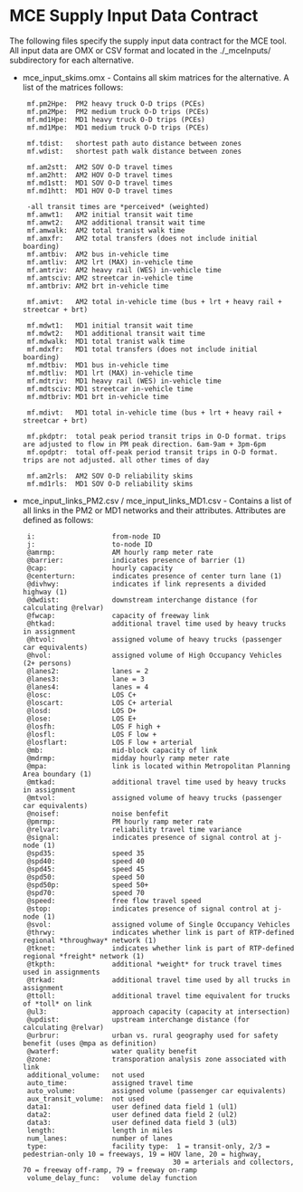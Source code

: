 # MCE Supply Input Data Contract

The following files specify the supply input data contract for the MCE tool. All input data are OMX or CSV format and located in the ./\_mceInputs/ subdirectory for each alternative.
 
 - mce_input_skims.omx - Contains all skim matrices for the alternative. A list of the matrices follows:
  
        mf.pm2Hpe:  PM2 heavy truck O-D trips (PCEs)
        mf.pm2Mpe:  PM2 medium truck O-D trips (PCEs)
        mf.md1Hpe:  MD1 heavy truck O-D trips (PCEs)
        mf.md1Mpe:  MD1 medium truck O-D trips (PCEs)
        
        mf.tdist:   shortest path auto distance between zones
        mf.wdist:   shortest path walk distance between zones
        
        mf.am2stt:  AM2 SOV O-D travel times
        mf.am2htt:  AM2 HOV O-D travel times
        mf.md1stt:  MD1 SOV O-D travel times
        mf.md1htt:  MD1 HOV O-D travel times
        
        -all transit times are *perceived* (weighted)
        mf.amwt1:   AM2 initial transit wait time
        mf.amwt2:   AM2 additional transit wait time
        mf.amwalk:  AM2 total tranist walk time
        mf.amxfr:   AM2 total transfers (does not include initial boarding)
        mf.amtbiv:  AM2 bus in-vehicle time
        mf.amtliv:  AM2 lrt (MAX) in-vehicle time
        mf.amtriv:  AM2 heavy rail (WES) in-vehicle time
        mf.amtsciv: AM2 streetcar in-vehicle time 
        mf.amtbriv: AM2 brt in-vehicle time
        
        mf.amivt:   AM2 total in-vehicle time (bus + lrt + heavy rail + streetcar + brt)
        
        mf.mdwt1:   MD1 initial transit wait time
        mf.mdwt2:   MD1 additional transit wait time
        mf.mdwalk:  MD1 total tranist walk time
        mf.mdxfr:   MD1 total transfers (does not include initial boarding)
        mf.mdtbiv:  MD1 bus in-vehicle time
        mf.mdtliv:  MD1 lrt (MAX) in-vehicle time
        mf.mdtriv:  MD1 heavy rail (WES) in-vehicle time
        mf.mdtsciv: MD1 streetcar in-vehicle time
        mf.mdtbriv: MD1 brt in-vehicle time
        
        mf.mdivt:   MD1 total in-vehicle time (bus + lrt + heavy rail + streetcar + brt)
        
        mf.pkdptr:  total peak period transit trips in O-D format. trips are adjusted to flow in PM peak direction. 6am-9am + 3pm-6pm
        mf.opdptr:  total off-peak period transit trips in O-D format. trips are not adjusted. all other times of day
        
        mf.am2rls:  AM2 SOV O-D reliability skims
        mf.md1rls:  MD1 SOV O-D reliability skims
        
 - mce_input_links_PM2.csv / mce_input_links_MD1.csv - Contains a list of all links in the PM2 or MD1 networks and their attributes. Attributes are defined as follows:

        i:                   from-node ID
        j:                   to-node ID
        @amrmp:              AM hourly ramp meter rate
        @barrier:            indicates presence of barrier (1)
        @cap:                hourly capacity
        @centerturn:         indicates presence of center turn lane (1)
        @divhwy:             indicates if link represents a divided highway (1)
        @dwdist:             downstream interchange distance (for calculating @relvar)
        @fwcap:              capacity of freeway link
        @htkad:              additional travel time used by heavy trucks in assignment
        @htvol:              assigned volume of heavy trucks (passenger car equivalents)
        @hvol:               assigned volume of High Occupancy Vehicles (2+ persons)
        @lanes2:             lanes = 2
        @lanes3:             lane = 3
        @lanes4:             lanes = 4
        @losc:               LOS C+
        @loscart:            LOS C+ arterial
        @losd:               LOS D+
        @lose:               LOS E+
        @losfh:              LOS F high +
        @losfl:              LOS F low +
        @losflart:           LOS F low + arterial
        @mb:                 mid-block capacity of link
        @mdrmp:              midday hourly ramp meter rate
        @mpa:                link is located within Metropolitan Planning Area boundary (1)
        @mtkad:              additional travel time used by heavy trucks in assignment
        @mtvol:              assigned volume of heavy trucks (passenger car equivalents)
        @noisef:             noise benfefit
        @pmrmp:              PM hourly ramp meter rate
        @relvar:             reliability travel time variance
        @signal:             indicates presence of signal control at j-node (1)
        @spd35:              speed 35
        @spd40:              speed 40
        @spd45:              speed 45
        @spd50:              speed 50
        @spd50p:             speed 50+
        @spd70:              speed 70
        @speed:              free flow travel speed 
        @stop:               indicates presence of signal control at j-node (1)
        @svol:               assigned volume of Single Occupancy Vehicles 
        @thrwy:              indicates whether link is part of RTP-defined regional *throughway* network (1)
        @tknet:              indicates whether link is part of RTP-defined regional *freight* network (1) 
        @tkpth:              additional *weight* for truck travel times used in assignments 
        @trkad:              additional travel time used by all trucks in assignment 
        @ttoll:              additional travel time equivalent for trucks of *toll* on link  
        @ul3:                approach capacity (capacity at intersection)
        @updist:             upstream interchange distance (for calculating @relvar)
        @urbrur:             urban vs. rural geography used for safety benefit (uses @mpa as definition)
        @waterf:             water quality benefit
        @zone:               transporation analysis zone associated with link
        additional_volume:   not used
        auto_time:           assigned travel time
        auto_volume:         assigned volume (passenger car equivalents)
        aux_transit_volume:  not used
        data1:               user defined data field 1 (ul1)
        data2:               user defined data field 2 (ul2)
        data3:               user defined data field 3 (ul3)
        length:              length in miles
        num_lanes:           number of lanes
        type:                facility type:  1 = transit-only, 2/3 = pedestrian-only 10 = freeways, 19 = HOV lane, 20 = highway,
                                            30 = arterials and collectors, 70 = freeway off-ramp, 79 = freeway on-ramp
        volume_delay_func:   volume delay function
 
  
